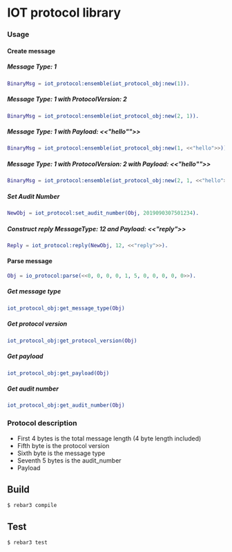 IOT protocol library
=====

### Usage

#### Create message

##### Message Type: 1
```erlang
BinaryMsg = iot_protocol:ensemble(iot_protocol_obj:new(1)).
```

##### Message Type: 1 with ProtocolVersion: 2 
```erlang
BinaryMsg = iot_protocol:ensemble(iot_protocol_obj:new(2, 1)).
```

##### Message Type: 1 with Payload: <<"hello"">> 
```erlang
BinaryMsg = iot_protocol:ensemble(iot_protocol_obj:new(1, <<"hello">>)).
```

##### Message Type: 1 with ProtocolVersion: 2 with Payload: <<"hello"">> 
```erlang
BinaryMsg = iot_protocol:ensemble(iot_protocol_obj:new(2, 1, <<"hello">>)).
```

##### Set Audit Number
```erlang
NewObj = iot_protocol:set_audit_number(Obj, 2019090307501234).
```

##### Construct reply MessageType: 12 and Payload: <<"reply">>
```erlang
Reply = iot_protocol:reply(NewObj, 12, <<"reply">>).
```

#### Parse message

```erlang
Obj = io_protocol:parse(<<0, 0, 0, 0, 1, 5, 0, 0, 0, 0, 0>>).
```

##### Get message type
```erlang
iot_protocol_obj:get_message_type(Obj)
```

##### Get protocol version
```erlang
iot_protocol_obj:get_protocol_version(Obj)
```

##### Get payload
```erlang
iot_protocol_obj:get_payload(Obj)
```

##### Get audit number
```erlang
iot_protocol_obj:get_audit_number(Obj)
```

### Protocol description

* First 4 bytes is the total message length (4 byte length included)
* Fifth byte is the protocol version
* Sixth byte is the message type
* Seventh 5 bytes is the audit_number
* Payload


Build
-----

    $ rebar3 compile
    
Test 
----
    $ rebar3 test
